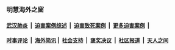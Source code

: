 
### 明慧海外之窗

####  [武汉肺炎](indexes/365.md?t=01081401) &nbsp;|&nbsp;  [迫害案例综述](indexes/328.md?t=01081401) &nbsp;|&nbsp; [迫害致死案例](indexes/277.md?t=01081401)  &nbsp;|&nbsp; [更多迫害案例](indexes/81.md?t=01081401)  &nbsp;|&nbsp; 
####  [时事评论](indexes/251.md?t=01081401) &nbsp;|&nbsp; [海外简讯](indexes/245.md?t=01081401)&nbsp;|&nbsp;  [社会支持](indexes/140.md?t=01081401) &nbsp;|&nbsp; [褒奖决议](indexes/282.md?t=01081401) &nbsp;|&nbsp; [社区报道](indexes/91.md?t=01081401)  &nbsp;|&nbsp; [天人之间](indexes/78.md?t=01081401) 

